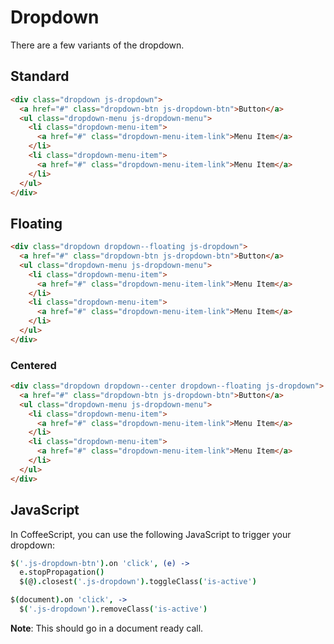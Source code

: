 Dropdown
========

There are a few variants of the dropdown.

Standard
--------

```html
<div class="dropdown js-dropdown">
  <a href="#" class="dropdown-btn js-dropdown-btn">Button</a>
  <ul class="dropdown-menu js-dropdown-menu">
    <li class="dropdown-menu-item">
      <a href="#" class="dropdown-menu-item-link">Menu Item</a>
    </li>
    <li class="dropdown-menu-item">
      <a href="#" class="dropdown-menu-item-link">Menu Item</a>
    </li>
  </ul>
</div>
```

Floating
--------

```html
<div class="dropdown dropdown--floating js-dropdown">
  <a href="#" class="dropdown-btn js-dropdown-btn">Button</a>
  <ul class="dropdown-menu js-dropdown-menu">
    <li class="dropdown-menu-item">
      <a href="#" class="dropdown-menu-item-link">Menu Item</a>
    </li>
    <li class="dropdown-menu-item">
      <a href="#" class="dropdown-menu-item-link">Menu Item</a>
    </li>
  </ul>
</div>
```

### Centered

```html
<div class="dropdown dropdown--center dropdown--floating js-dropdown">
  <a href="#" class="dropdown-btn js-dropdown-btn">Button</a>
  <ul class="dropdown-menu js-dropdown-menu">
    <li class="dropdown-menu-item">
      <a href="#" class="dropdown-menu-item-link">Menu Item</a>
    </li>
    <li class="dropdown-menu-item">
      <a href="#" class="dropdown-menu-item-link">Menu Item</a>
    </li>
  </ul>
</div>
```

JavaScript
----------

In CoffeeScript, you can use the following JavaScript to trigger your dropdown:

```coffeescript
$('.js-dropdown-btn').on 'click', (e) ->
  e.stopPropagation()
  $(@).closest('.js-dropdown').toggleClass('is-active')

$(document).on 'click', ->
  $('.js-dropdown').removeClass('is-active')
```

**Note**: This should go in a document ready call.

